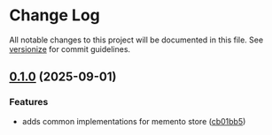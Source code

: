 # Change Log

All notable changes to this project will be documented in this file. See [versionize](https://github.com/versionize/versionize) for commit guidelines.

<a name="0.1.0"></a>
## [0.1.0](https://www.github.com/lucafabbri/TransactR/releases/tag/v0.1.0) (2025-09-01)

### Features

* adds common implementations for memento store ([cb01bb5](https://www.github.com/lucafabbri/TransactR/commit/cb01bb54832e638dae394471ecf2f149522049c9))

